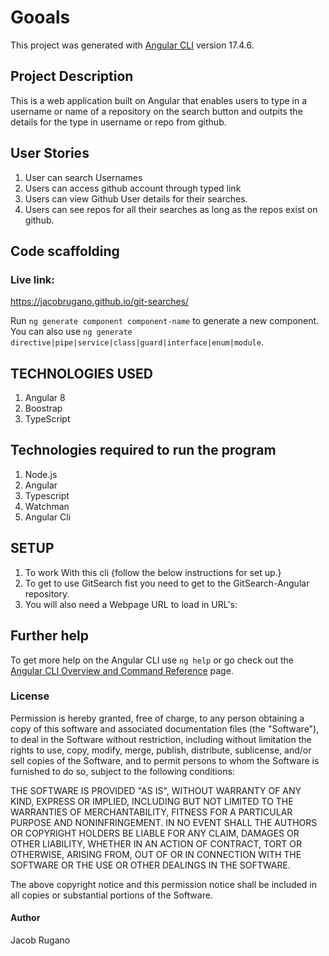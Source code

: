 # Gooals

This project was generated with [Angular CLI](https://github.com/angular/angular-cli) version 17.4.6.

## Project Description
This is a web application built on Angular that enables users to type in a username or name of a repository on the search button and outpits the details for the type in username or repo from github.


## User Stories
1) User can search Usernames
2) Users can access github account through typed link
3) Users can view Github User details for their searches.
4) Users can see repos for all their searches as long as the repos exist on github.

## Code scaffolding

### Live link:

https://jacobrugano.github.io/git-searches/

Run `ng generate component component-name` to generate a new component. You can also use `ng generate directive|pipe|service|class|guard|interface|enum|module`.

## TECHNOLOGIES USED
1) Angular 8
2) Boostrap
3) TypeScript


## Technologies required to run the program
1) Node.js
2) Angular 
3) Typescript
4) Watchman
5) Angular Cli


## SETUP
1) To work With this cli {follow the below instructions for set up.}
2) To get to use GitSearch fist you need to get to the GitSearch-Angular repository.
3) You will also need a Webpage URL to load in URL's:




## Further help

To get more help on the Angular CLI use `ng help` or go check out the [Angular CLI Overview and Command Reference](https://angular.io/cli) page.

### License
Permission is hereby granted, free of charge, to any person obtaining a copy of this software and associated documentation files (the "Software"), to deal in the Software without restriction, including without limitation the rights to use, copy, modify, merge, publish, distribute, sublicense, and/or sell copies of the Software, and to permit persons to whom the Software is furnished to do so, subject to the following conditions:

THE SOFTWARE IS PROVIDED "AS IS", WITHOUT WARRANTY OF ANY KIND, EXPRESS OR IMPLIED, INCLUDING BUT NOT LIMITED TO THE WARRANTIES OF MERCHANTABILITY, FITNESS FOR A PARTICULAR PURPOSE AND NONINFRINGEMENT. IN NO EVENT SHALL THE AUTHORS OR COPYRIGHT HOLDERS BE LIABLE FOR ANY CLAIM, DAMAGES OR OTHER LIABILITY, WHETHER IN AN ACTION OF CONTRACT, TORT OR OTHERWISE, ARISING FROM, OUT OF OR IN CONNECTION WITH THE SOFTWARE OR THE USE OR OTHER DEALINGS IN THE SOFTWARE.

The above copyright notice and this permission notice shall be included in all copies or substantial portions of the Software.
#### Author
Jacob Rugano

